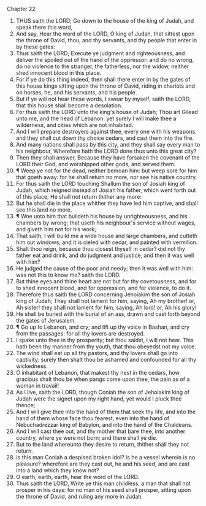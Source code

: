 

Chapter 22

1. THUS saith the LORD; Go down to the house of the king of Judah, and speak there this word,
2. And say, Hear the word of the LORD, O king of Judah, that sittest upon the throne of David, thou, and thy servants, and thy people that enter in by these gates:
3. Thus saith the LORD; Execute ye judgment and righteousness, and deliver the spoiled out of the hand of the oppressor: and do no wrong, do no violence to the stranger, the fatherless, nor the widow, neither shed innocent blood in this place.
4. For if ye do this thing indeed, then shall there enter in by the gates of this house kings sitting upon the throne of David, riding in chariots and on horses, he, and his servants, and his people.
5. But if ye will not hear these words, I swear by myself, saith the LORD, that this house shall become a desolation.
6. For thus saith the LORD unto the king's house of Judah; Thou art Gilead unto me, and the head of Lebanon: yet surely I will make thee a wilderness, and cities which are not inhabited.
7. And I will prepare destroyers against thee, every one with his weapons: and they shall cut down thy choice cedars, and cast them into the fire.
8. And many nations shall pass by this city, and they shall say every man to his neighbour, Wherefore hath the LORD done thus unto this great city?
9. Then they shall answer, Because they have forsaken the covenant of the LORD their God, and worshipped other gods, and served them.
10. ¶ Weep ye not for the dead, neither bemoan him: but weep sore for him that goeth away: for he shall return no more, nor see his native country.
11. For thus saith the LORD touching Shallum the son of Josiah king of Judah, which reigned instead of Josiah his father, which went forth out of this place; He shall not return thither any more:
12. But he shall die in the place whither they have led him captive, and shall see this land no more.
13. ¶ Woe unto him that buildeth his house by unrighteousness, and his chambers by wrong; that useth his neighbour's service without wages, and giveth him not for his work;
14. That saith, I will build me a wide house and large chambers, and cutteth him out windows; and it is cieled with cedar, and painted with vermilion.
15. Shalt thou reign, because thou closest thyself in cedar?  did not thy father eat and drink, and do judgment and justice, and then it was well with him?
16. He judged the cause of the poor and needy; then it was well with him: was not this to know me?  saith the LORD.
17. But thine eyes and thine heart are not but for thy covetousness, and for to shed innocent blood, and for oppression, and for violence, to do it.
18. Therefore thus saith the LORD concerning Jehoiakim the son of Josiah king of Judah; They shall not lament for him, saying, Ah my brother!  or, Ah sister!  they shall not lament for him, saying, Ah lord!  or, Ah his glory!
19. He shall be buried with the burial of an ass, drawn and cast forth beyond the gates of Jerusalem.
20. ¶ Go up to Lebanon, and cry; and lift up thy voice in Bashan, and cry from the passages: for all thy lovers are destroyed.
21. I spake unto thee in thy prosperity; but thou saidst, I will not hear.  This hath been thy manner from thy youth, that thou obeyedst not my voice.
22. The wind shall eat up all thy pastors, and thy lovers shall go into captivity: surely then shalt thou be ashamed and confounded for all thy wickedness.
23. O inhabitant of Lebanon, that makest thy nest in the cedars, how gracious shalt thou be when pangs come upon thee, the pain as of a woman in travail!
24. As I live, saith the LORD, though Coniah the son of Jehoiakim king of Judah were the signet upon my right hand, yet would I pluck thee thence;
25. And I will give thee into the hand of them that seek thy life, and into the hand of them whose face thou fearest, even into the hand of Nebuchadrezzar king of Babylon, and into the hand of the Chaldeans.
26. And I will cast thee out, and thy mother that bare thee, into another country, where ye were not born; and there shall ye die.
27. But to the land whereunto they desire to return, thither shall they not return.
28. Is this man Coniah a despised broken idol?  is he a vessel wherein is no pleasure?  wherefore are they cast out, he and his seed, and are cast into a land which they know not?
29. O earth, earth, earth, hear the word of the LORD.
30. Thus saith the LORD, Write ye this man childless, a man that shall not prosper in his days: for no man of his seed shall prosper, sitting upon the throne of David, and ruling any more in Judah.
